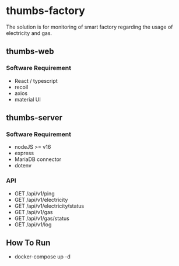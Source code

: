 # thumbs-factory

The solution is for monitoring of smart factory regarding the usage of electricity and gas.

## thumbs-web

### Software Requirement

- React / typescript
- recoil
- axios
- material UI

## thumbs-server

### Software Requirement

- nodeJS >= v16
- express
- MariaDB connector
- dotenv

### API

- GET /api/v1/ping
- GET /api/v1/electricity
- GET /api/v1/electricity/status
- GET /api/v1/gas
- GET /api/v1/gas/status
- GET /api/v1/log

## How To Run

- docker-compose up -d

